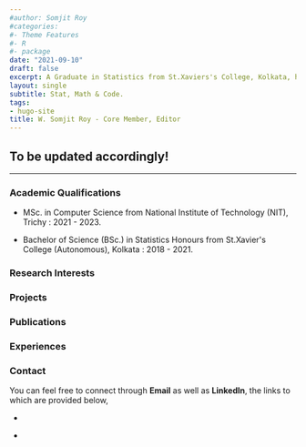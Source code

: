 ```yaml
---
#author: Somjit Roy
#categories:
#- Theme Features
#- R
#- package
date: "2021-09-10"
draft: false
excerpt: A Graduate in Statistics from St.Xaviers's College, Kolkata, having interests in Applied Probability and Statistics including Markov Chains, Design of Experiments, Machine Learning, etc.
layout: single
subtitle: Stat, Math & Code.
tags:
- hugo-site
title: W. Somjit Roy - Core Member, Editor
---
```


## To be updated accordingly!

---

### Academic Qualifications

* MSc. in Computer Science from National Institute of Technology (NIT), Trichy : 2021 - 2023.

* Bachelor of Science (BSc.) in Statistics Honours from St.Xavier's College (Autonomous), Kolkata : 2018 - 2021.

### Research Interests


### Projects


### Publications



### Experiences

### Contact

You can feel free to connect through **Email** as well as **LinkedIn**, the links to which are provided below,

* <a href = "https://www.linkedin.com/in/somjit-r-6b0965114/"><i class="fab fa-linkedin-in"></i></a> 

* <a href = mailto:somjit.roy2001@gmail.com><i class="fas fa-envelope"></i></a>